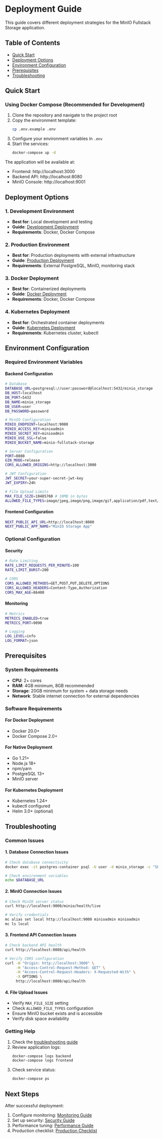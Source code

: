 # Deployment Guide

This guide covers different deployment strategies for the MinIO Fullstack Storage application.

## Table of Contents

- [Quick Start](#quick-start)
- [Deployment Options](#deployment-options)
- [Environment Configuration](#environment-configuration)
- [Prerequisites](#prerequisites)
- [Troubleshooting](#troubleshooting)

## Quick Start

### Using Docker Compose (Recommended for Development)

1. Clone the repository and navigate to the project root
2. Copy the environment template:
   ```bash
   cp .env.example .env
   ```
3. Configure your environment variables in `.env`
4. Start the services:
   ```bash
   docker-compose up -d
   ```

The application will be available at:
- Frontend: http://localhost:3000
- Backend API: http://localhost:8080
- MinIO Console: http://localhost:9001

## Deployment Options

### 1. Development Environment
- **Best for**: Local development and testing
- **Guide**: [Development Deployment](./development.md)
- **Requirements**: Docker, Docker Compose

### 2. Production Environment
- **Best for**: Production deployments with external infrastructure
- **Guide**: [Production Deployment](./production.md)
- **Requirements**: External PostgreSQL, MinIO, monitoring stack

### 3. Docker Deployment
- **Best for**: Containerized deployments
- **Guide**: [Docker Deployment](./docker.md)
- **Requirements**: Docker, Docker Compose

### 4. Kubernetes Deployment
- **Best for**: Orchestrated container deployments
- **Guide**: [Kubernetes Deployment](./kubernetes.md)
- **Requirements**: Kubernetes cluster, kubectl

## Environment Configuration

### Required Environment Variables

#### Backend Configuration
```bash
# Database
DATABASE_URL=postgresql://user:password@localhost:5432/minio_storage
DB_HOST=localhost
DB_PORT=5432
DB_NAME=minio_storage
DB_USER=user
DB_PASSWORD=password

# MinIO Configuration
MINIO_ENDPOINT=localhost:9000
MINIO_ACCESS_KEY=minioadmin
MINIO_SECRET_KEY=minioadmin
MINIO_USE_SSL=false
MINIO_BUCKET_NAME=minio-fullstack-storage

# Server Configuration
PORT=8080
GIN_MODE=release
CORS_ALLOWED_ORIGINS=http://localhost:3000

# JWT Configuration
JWT_SECRET=your-super-secret-jwt-key
JWT_EXPIRY=24h

# File Upload Limits
MAX_FILE_SIZE=10485760 # 10MB in bytes
ALLOWED_FILE_TYPES=image/jpeg,image/png,image/gif,application/pdf,text/plain
```

#### Frontend Configuration
```bash
NEXT_PUBLIC_API_URL=http://localhost:8080
NEXT_PUBLIC_APP_NAME="MinIO Storage App"
```

### Optional Configuration

#### Security
```bash
# Rate Limiting
RATE_LIMIT_REQUESTS_PER_MINUTE=100
RATE_LIMIT_BURST=200

# CORS
CORS_ALLOWED_METHODS=GET,POST,PUT,DELETE,OPTIONS
CORS_ALLOWED_HEADERS=Content-Type,Authorization
CORS_MAX_AGE=86400
```

#### Monitoring
```bash
# Metrics
METRICS_ENABLED=true
METRICS_PORT=9090

# Logging
LOG_LEVEL=info
LOG_FORMAT=json
```

## Prerequisites

### System Requirements
- **CPU**: 2+ cores
- **RAM**: 4GB minimum, 8GB recommended
- **Storage**: 20GB minimum for system + data storage needs
- **Network**: Stable internet connection for external dependencies

### Software Requirements

#### For Docker Deployment
- Docker 20.0+
- Docker Compose 2.0+

#### For Native Deployment
- Go 1.21+
- Node.js 18+
- npm/yarn
- PostgreSQL 13+
- MinIO server

#### For Kubernetes Deployment
- Kubernetes 1.24+
- kubectl configured
- Helm 3.0+ (optional)

## Troubleshooting

### Common Issues

#### 1. Database Connection Issues
```bash
# Check database connectivity
docker exec -it postgres-container psql -U user -d minio_storage -c "SELECT 1;"

# Check environment variables
echo $DATABASE_URL
```

#### 2. MinIO Connection Issues
```bash
# Check MinIO server status
curl http://localhost:9000/minio/health/live

# Verify credentials
mc alias set local http://localhost:9000 minioadmin minioadmin
mc ls local
```

#### 3. Frontend API Connection Issues
```bash
# Check backend API health
curl http://localhost:8080/api/health

# Verify CORS configuration
curl -H "Origin: http://localhost:3000" \
     -H "Access-Control-Request-Method: GET" \
     -H "Access-Control-Request-Headers: X-Requested-With" \
     -X OPTIONS \
     http://localhost:8080/api/health
```

#### 4. File Upload Issues
- Verify `MAX_FILE_SIZE` setting
- Check `ALLOWED_FILE_TYPES` configuration
- Ensure MinIO bucket exists and is accessible
- Verify disk space availability

### Getting Help

1. Check the [troubleshooting guide](../troubleshooting.md)
2. Review application logs:
   ```bash
   docker-compose logs backend
   docker-compose logs frontend
   ```
3. Check service status:
   ```bash
   docker-compose ps
   ```

## Next Steps

After successful deployment:
1. Configure monitoring: [Monitoring Guide](../monitoring/README.md)
2. Set up security: [Security Guide](../security/README.md)
3. Performance tuning: [Performance Guide](../performance/README.md)
4. Production checklist: [Production Checklist](../production/checklist.md)
